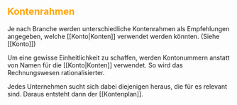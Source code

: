 ## <font color = "orange">Kontenrahmen</font>

Je nach Branche werden unterschiedliche Kontenrahmen als Empfehlungen angegeben, welche [[Konto|Konten]] verwendet werden könnten. (Siehe [[Konto]])

Um eine gewisse Einheitlichkeit zu schaffen, werden Kontonummern anstatt von Namen für die [[Konto|Konten]] verwendet. So wird das Rechnungswesen rationalisierter.

Jedes Unternehmen sucht sich dabei diejenigen heraus, die für es relevant sind. Daraus entsteht dann der [[Kontenplan]].